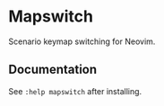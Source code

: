 # Mapswitch

Scenario keymap switching for Neovim.

## Documentation

See `:help mapswitch` after installing.
